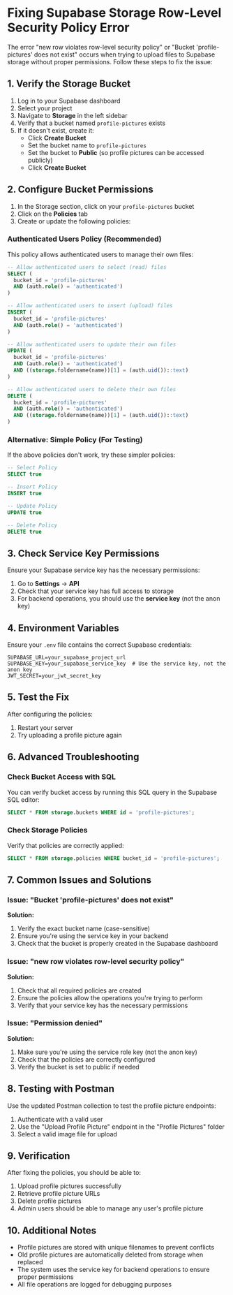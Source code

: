 # Fixing Supabase Storage Row-Level Security Policy Error

The error "new row violates row-level security policy" or "Bucket 'profile-pictures' does not exist" occurs when trying to upload files to Supabase storage without proper permissions. Follow these steps to fix the issue:

## 1. Verify the Storage Bucket

1. Log in to your Supabase dashboard
2. Select your project
3. Navigate to **Storage** in the left sidebar
4. Verify that a bucket named `profile-pictures` exists
5. If it doesn't exist, create it:
   - Click **Create Bucket**
   - Set the bucket name to `profile-pictures`
   - Set the bucket to **Public** (so profile pictures can be accessed publicly)
   - Click **Create Bucket**

## 2. Configure Bucket Permissions

1. In the Storage section, click on your `profile-pictures` bucket
2. Click on the **Policies** tab
3. Create or update the following policies:

### Authenticated Users Policy (Recommended)
This policy allows authenticated users to manage their own files:

```sql
-- Allow authenticated users to select (read) files
SELECT (
  bucket_id = 'profile-pictures' 
  AND (auth.role() = 'authenticated')
)

-- Allow authenticated users to insert (upload) files
INSERT (
  bucket_id = 'profile-pictures' 
  AND (auth.role() = 'authenticated')
)

-- Allow authenticated users to update their own files
UPDATE (
  bucket_id = 'profile-pictures' 
  AND (auth.role() = 'authenticated')
  AND ((storage.foldername(name))[1] = (auth.uid())::text)
)

-- Allow authenticated users to delete their own files
DELETE (
  bucket_id = 'profile-pictures' 
  AND (auth.role() = 'authenticated')
  AND ((storage.foldername(name))[1] = (auth.uid())::text)
)
```

### Alternative: Simple Policy (For Testing)
If the above policies don't work, try these simpler policies:

```sql
-- Select Policy
SELECT true

-- Insert Policy
INSERT true

-- Update Policy
UPDATE true

-- Delete Policy
DELETE true
```

## 3. Check Service Key Permissions

Ensure your Supabase service key has the necessary permissions:
1. Go to **Settings** → **API**
2. Check that your service key has full access to storage
3. For backend operations, you should use the **service key** (not the anon key)

## 4. Environment Variables

Ensure your `.env` file contains the correct Supabase credentials:

```env
SUPABASE_URL=your_supabase_project_url
SUPABASE_KEY=your_supabase_service_key  # Use the service key, not the anon key
JWT_SECRET=your_jwt_secret_key
```

## 5. Test the Fix

After configuring the policies:
1. Restart your server
2. Try uploading a profile picture again

## 6. Advanced Troubleshooting

### Check Bucket Access with SQL
You can verify bucket access by running this SQL query in the Supabase SQL editor:

```sql
SELECT * FROM storage.buckets WHERE id = 'profile-pictures';
```

### Check Storage Policies
Verify that policies are correctly applied:

```sql
SELECT * FROM storage.policies WHERE bucket_id = 'profile-pictures';
```

## 7. Common Issues and Solutions

### Issue: "Bucket 'profile-pictures' does not exist"
**Solution:** 
1. Verify the exact bucket name (case-sensitive)
2. Ensure you're using the service key in your backend
3. Check that the bucket is properly created in the Supabase dashboard

### Issue: "new row violates row-level security policy"
**Solution:**
1. Check that all required policies are created
2. Ensure the policies allow the operations you're trying to perform
3. Verify that your service key has the necessary permissions

### Issue: "Permission denied"
**Solution:**
1. Make sure you're using the service role key (not the anon key)
2. Check that the policies are correctly configured
3. Verify the bucket is set to public if needed

## 8. Testing with Postman

Use the updated Postman collection to test the profile picture endpoints:
1. Authenticate with a valid user
2. Use the "Upload Profile Picture" endpoint in the "Profile Pictures" folder
3. Select a valid image file for upload

## 9. Verification

After fixing the policies, you should be able to:
1. Upload profile pictures successfully
2. Retrieve profile picture URLs
3. Delete profile pictures
4. Admin users should be able to manage any user's profile picture

## 10. Additional Notes

- Profile pictures are stored with unique filenames to prevent conflicts
- Old profile pictures are automatically deleted from storage when replaced
- The system uses the service key for backend operations to ensure proper permissions
- All file operations are logged for debugging purposes
